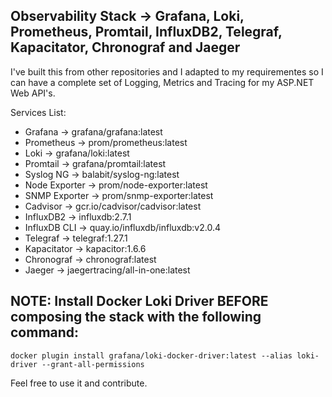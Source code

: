 ## Observability Stack -> Grafana, Loki, Prometheus, Promtail, InfluxDB2, Telegraf, Kapacitator, Chronograf and Jaeger

I've built this from other repositories and I adapted to my requirementes so I can have a complete set of Logging, Metrics and Tracing for my ASP.NET Web API's.

Services List:
- Grafana       -> grafana/grafana:latest
- Prometheus    -> prom/prometheus:latest
- Loki          -> grafana/loki:latest
- Promtail      -> grafana/promtail:latest
- Syslog NG     -> balabit/syslog-ng:latest
- Node Exporter -> prom/node-exporter:latest
- SNMP Exporter -> prom/snmp-exporter:latest
- Cadvisor      -> gcr.io/cadvisor/cadvisor:latest
- InfluxDB2     -> influxdb:2.7.1
- InfluxDB CLI  -> quay.io/influxdb/influxdb:v2.0.4
- Telegraf      -> telegraf:1.27.1
- Kapacitator   -> kapacitor:1.6.6
- Chronograf    -> chronograf:latest
- Jaeger        -> jaegertracing/all-in-one:latest


## NOTE: Install Docker Loki Driver BEFORE composing the stack with the following command:
```
docker plugin install grafana/loki-docker-driver:latest --alias loki-driver --grant-all-permissions
```

Feel free to use it and contribute.
